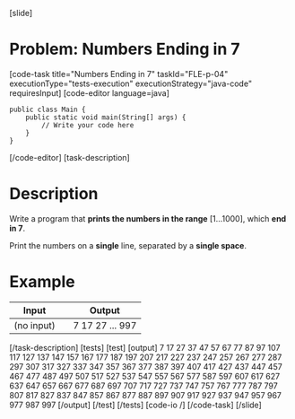 [slide]
# Problem: Numbers Ending in 7
[code-task title="Numbers Ending in 7" taskId="FLE-p-04" executionType="tests-execution" executionStrategy="java-code" requiresInput]
[code-editor language=java]
```
public class Main {
    public static void main(String[] args) {
        // Write your code here
    }
}
```
[/code-editor]
[task-description]
# Description

Write a program that **prints the numbers in the range** \[1...1000\], which **end in 7**. 

Print the numbers on a **single** line, separated by a **single space**.

# Example

| **Input** | | **Output** |
| --- | --- | --- |
| (no input) | | 7 17 27 ... 997 |
[/task-description]
[tests]
[test]
[output]
7 17 27 37 47 57 67 77 87 97 107 117 127 137 147 157 167 177 187 197 207 217 227 237 247 257 267 277 287 297 307 317 327 337 347 357 367 377 387 397 407 417 427 437 447 457 467 477 487 497 507 517 527 537 547 557 567 577 587 597 607 617 627 637 647 657 667 677 687 697 707 717 727 737 747 757 767 777 787 797 807 817 827 837 847 857 867 877 887 897 907 917 927 937 947 957 967 977 987 997
[/output]
[/test]
[/tests]
[code-io /]
[/code-task]
[/slide]